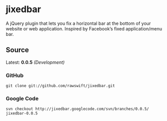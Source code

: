 # jixedbar

A jQuery plugin that lets you fix a horizontal bar at the bottom of your website or web application. Inspired by Facebook’s fixed application/menu bar.

## Source

Latest: **0.0.5** _(Development)_

### GitHub

```git clone git://github.com/rawswift/jixedbar.git```

### Google Code

```svn checkout http://jixedbar.googlecode.com/svn/branches/0.0.5/ jixedbar-0.0.5```

